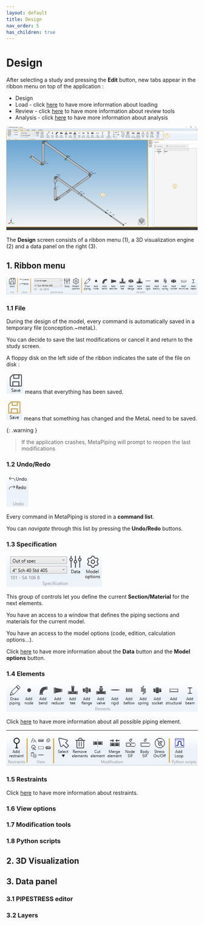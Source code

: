 ```yaml
---
layout: default
title: Design
nav_order: 5
has_children: true
---
```


# Design

After selecting a study and pressing the **Edit** button, new tabs appear in the ribbon menu on top of the application :

- Design
- Load - click [here](https://documentation.metapiping.com/Loads/index.html) to have more information about loading
- Review - click [here](https://documentation.metapiping.com/Review/index.html) to have more information about review tools
- Analysis - click [here](https://documentation.metapiping.com/Analysis/index.html) to have more information about analysis

![Image](../Images/Design1.jpg)

The **Design** screen consists of a ribbon menu (1), a 3D visualization engine (2) and a data panel on the right (3).

## 1. Ribbon menu

![Image](../Images/Design2.jpg)

### 1.1 File

During the design of the model, every command is automatically saved in a temporary file (conception.~metaL).

You can decide to save the last modifications or cancel it and return to the study screen.

A floppy disk on the left side of the ribbon indicates the sate of the file on disk :

![Image](../Images/Design5.jpg) means that everything has been saved.

![Image](../Images/Design6.jpg) means that something has changed and the MetaL need to be saved.

{: .warning }
>If the application crashes, MetaPiping will prompt to reopen the last modifications

### 1.2 Undo/Redo

![Image](../Images/Design7.jpg)

Every command in MetaPiping is stored in a **command list**.

You can *navigate* through this list by pressing the **Undo/Redo** buttons.

### 1.3 Specification

![Image](../Images/Design4.jpg)

This group of controls let you define the current **Section/Material** for the next elements. 

You have an access to a window that defines the piping sections and materials for the current model.

You have an access to the model options (code, edition, calculation options...).

Click [here](https://documentation.metapiping.com/Design/Specification/index.html) to have more information about the **Data** button and the **Model options** button.
### 1.4 Elements

![Image](../Images/Design8.jpg)

Click [here](https://documentation.metapiping.com/Design/Elements/index.html) to have more information about all possible piping element.

---

![Image](../Images/Design3.jpg)

### 1.5 Restraints

Click [here](https://documentation.metapiping.com/Design/Restraints.html) to have more information about restraints.

### 1.6 View options


### 1.7 Modification tools


### 1.8 Python scripts


## 2. 3D Visualization

## 3. Data panel

### 3.1 PIPESTRESS editor

### 3.2 Layers

